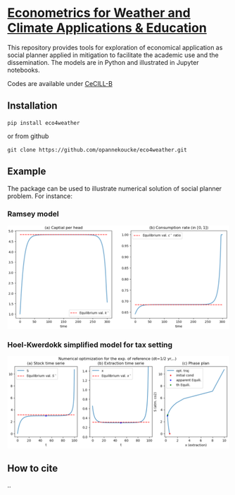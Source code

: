 [Econometrics for Weather and Climate Applications & Education](https://github.com/opannekoucke/econ4weather) <!-- omit in toc -->
======================

This repository provides tools for exploration of economical application as social planner applied in mitigation to facilitate the academic use and the dissemination. The models are in Python and illustrated in Jupyter notebooks.

Codes are available under [CeCILL-B](./LICENCE.txt)

Installation
---

```
pip install eco4weather
```

or from github

```
git clone https://github.com/opannekoucke/eco4weather.git
```

Example
---

The package can be used to illustrate numerical solution of social planner problem. For instance:

### Ramsey model

![Illustration of optimal path in finite time window Ramsey model](./img/ramsey.png)

### Hoel-Kwerdokk simplified model for tax setting

![Illustration of Hoel-Kverdokk simplified model output](./img/hoel-kverdokk.png)

How to cite
---

..
